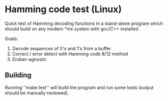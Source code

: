 # Hamming code test (Linux)

Quick test of Hamming decoding functions in a stand-alone program which should build on any modern *nix system with gcc/C++ installed.

Goals:

1.  Decode sequences of 0's and 1's from a buffer
2.  Correct / error detect with Hamming code 8/12 method
3.  Endian-agnostic 

## Building

Running ''make test'' will build the program and run some tests (output should be manually reviewed).

